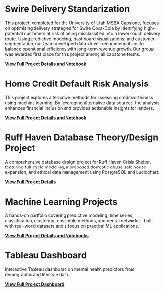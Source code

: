 # Swire Delivery Standarization

This project, completed for the University of Utah MSBA Capstone, focuses on optimizing delivery strategies for Swire Coca-Cola by identifying high-potential customers at risk of being misclassified into a lower-touch delivery route. Using predictive modeling, dashboard visualizations, and customer segmentation, our team developed data-driven recommendations to balance operational efficiency with long-term revenue growth. Our group was awarded first place for this project among all capstone teams.

[**View Full Project Details and Notebook**](https://github.com/leemr0903/Swire-Coca-Cola/blob/4a9467a8f929d92282c65d51dab2150f46003d1d/README.md)


# Home Credit Default Risk Analysis

This project explores alternative methods for assessing creditworthiness using machine learning. By leveraging alternative data sources, the analysis enhances financial inclusion and provides actionable insights for lenders.

[**View Full Project Details and Notebook**](https://github.com/leemr0903/HomeCredit/blob/69ad67e54b8c7b176c81b3fa86ce876fc9749bb5/README.md)

# Ruff Haven Database Theory/Design Project

A comprehensive database design project for Ruff Haven Crisis Shelter, featuring full-cycle modeling, a proposed domestic abuse safe house expansion, and ethical data management using PostgreSQL and Lucidchart.

[**View Full Project Details**](https://github.com/leemr0903/ruff_haven.git)

# Machine Learning Projects

A hands-on portfolio covering predictive modeling, time series, classification, clustering, ensemble methods, and neural networks—built with real-world datasets and a focus on practical ML applications.

[**View Full Project Details and Notebooks**](https://github.com/leemr0903/Machine-Learning-Projects.git)

# Tableau Dashboard

Interactive Tableau dashboard on mental health predictors from demographic and lifestyle data.

[**View Full Project Dashboard**](Final_Project_saved.twbx)

